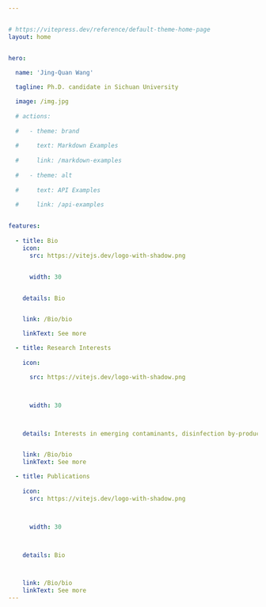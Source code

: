 ```yaml
---


# https://vitepress.dev/reference/default-theme-home-page
layout: home


hero:
  
  name: 'Jing-Quan Wang'

  tagline: Ph.D. candidate in Sichuan University

  image: /img.jpg
  
  # actions:
  
  #   - theme: brand
  
  #     text: Markdown Examples
  
  #     link: /markdown-examples
  
  #   - theme: alt
  
  #     text: API Examples
  
  #     link: /api-examples


features:
  
  - title: Bio  
    icon:
      src: https://vitejs.dev/logo-with-shadow.png


      width: 30


    details: Bio


    link: /Bio/bio

    linkText: See more

  - title: Research Interests
  
    icon:

      src: https://vitejs.dev/logo-with-shadow.png



      width: 30



    details: Interests in emerging contaminants, disinfection by-products, innovative treatment technology, and high value utilization of carbon dioxide for clean water.


    link: /Bio/bio
    linkText: See more

  - title: Publications
  
    icon:
      src: https://vitejs.dev/logo-with-shadow.png



      width: 30



    details: Bio



    link: /Bio/bio
    linkText: See more
---
```



